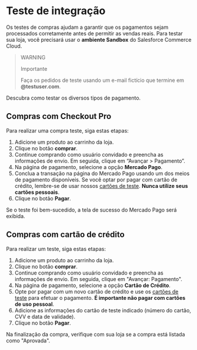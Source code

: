 # Teste de integração

Os testes de compras ajudam a garantir que os pagamentos sejam processados corretamente antes de permitir as vendas reais. Para testar sua loja, você precisará usar o **ambiente Sandbox** do Salesforce Commerce Cloud.

> WARNING
> 
> Importante
>
> Faça os pedidos de teste usando um e-mail fictício que termine em **@testuser.com**.

Descubra como testar os diversos tipos de pagamento.

## Compras com Checkout Pro

Para realizar uma compra teste, siga estas etapas:



1. Adicione um produto ao carrinho da loja.
2. Clique no botão **comprar**.
3. Continue comprando como usuário convidado e preencha as informações de envio. Em seguida, clique em “Avançar > Pagamento”.
4. Na página de pagamento, selecione a opção **Mercado Pago**.
5. Conclua a transação na página do Mercado Pago usando um dos meios de pagamento disponíveis. Se você optar por pagar com cartão de crédito, lembre-se de usar nossos [cartões de teste](/developers/en/docs/salesforce-commerce-cloud/additional-content/test-cards). **Nunca utilize seus cartões pessoais**.
6. Clique no botão **Pagar**.

Se o teste foi bem-sucedido, a tela de sucesso do Mercado Pago será exibida.

## Compras com cartão de crédito

Para realizar um teste, siga estas etapas:

1. Adicione um produto ao carrinho da loja.
2. Clique no botão **comprar**.
2. Continue comprando como usuário convidado e preencha as informações de envio. Em seguida, clique em "Avançar: Pagamento".
3. Na página de pagamento, selecione a opção **Cartão de Crédito**.
4. Opte por pagar com um novo cartão de crédito e use os [cartões de teste](/developers/pt/docs/salesforce-commerce-cloud/additional-content/test-cards) para efetuar o pagamento. **É importante não pagar com cartões de uso pessoal**.
5. Adicione as informações do cartão de teste indicado (número do cartão, CVV e data de validade).
6. Clique no botão **Pagar**.

Na finalização da compra, verifique com sua loja se a compra está listada como "Aprovada".